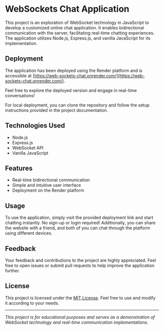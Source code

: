 # WebSockets Chat Application

This project is an exploration of WebSocket technology in JavaScript to develop a customized online chat application. It enables bidirectional communication with the server, facilitating real-time chatting experiences. The application utilizes Node.js, Express.js, and vanilla JavaScript for its implementation.

## Deployment

The application has been deployed using the Render platform and is accessible at [https://web-sockets-chat.onrender.com/](https://web-sockets-chat.onrender.com/).

Feel free to explore the deployed version and engage in real-time conversations!

For local deployment, you can clone the repository and follow the setup instructions provided in the project documentation.

## Technologies Used

- Node.js
- Express.js
- WebSocket API
- Vanilla JavaScript

## Features

- Real-time bidirectional communication
- Simple and intuitive user interface
- Deployment on the Render platform

## Usage

To use the application, simply visit the provided deployment link and start chatting instantly. No sign-up or login required! Additionally, you can share the website with a friend, and both of you can chat through the platform using different devices.

## Feedback

Your feedback and contributions to the project are highly appreciated. Feel free to open issues or submit pull requests to help improve the application further.

## License

This project is licensed under the [MIT License](LICENSE). Feel free to use and modify it according to your needs.

---

*This project is for educational purposes and serves as a demonstration of WebSocket technology and real-time communication implementations.*
